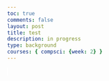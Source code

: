 ```yaml
---
toc: true
comments: false
layout: post
title: test
description: in progress
type: background
courses: { compsci: {week: 2} }
---
```


<style>
    #canvas {
        margin: 0;
        border: 1px solid white;
    }
</style>

<canvas id='canvas'></canvas>

<script>
    
    let canvas = document.getElementById('canvas');
    let c = canvas.getContext('2d');
    canvas.width = 1500;
    canvas.height = 400;
    let gravity = 1.5;

    let playerImage = new Image();
    playerImage.src = '{{site.baseurl}}/images/amazonBOX.png';

    class Player {
        constructor() {
            this.position = {
                x: 100,
                y: 200
            };
            this.velocity = {
                x: 0,
                y: 0
            };
            this.width = 50;
            this.height = 30;
            this.image = playerImage;
        }
        draw() {
            c.drawImage(this.image, this.position.x, this.position.y, this.width, this.height);
        }
        update() {
            this.draw();
            this.position.y += this.velocity.y;
            this.position.x += this.velocity.x;
            if (this.position.y + this.height + this.velocity.y <= canvas.height)
                this.velocity.y += gravity;
            else
                this.velocity.y = 0;
        }
    }

    class Platform {
        constructor(image) {
            this.position = {
                x: 0,
                y: 310
            }
            this.image = image;
            this.width = 1500;
            this.height = 300;
        }
        draw() {
            c.drawImage(this.image, this.position.x, this.position.y, this.width, this.height);
        }
    }

    class Tube {
        constructor(image) {
            this.position = {
                x: 1200,
                y: 190
            }
            this.image = image;
            this.width = 100;
            this.height = 120;
        }
        draw() {
            c.drawImage(this.image, this.position.x, this.position.y, this.width, this.height);
        }
    }

    class BlockObject {
        constructor(image) {
            this.position = {
                x: 200,
                y: 50
            };
            this.image = image;
            this.width = 300;
            this.height = 160;
        }
        draw() {
            c.drawImage(this.image, this.position.x, this.position.y, this.width, this.height);
        }
    }

    class Ninja {
        constructor() {
            this.image = '{{site.baseurl}}/images/midnightStalker.png';
            this.spriteWidth = 30;
            this.spriteHeight = 30;
            this.width = this.spriteWidth;
            this.height = this.spriteHeight;
            this.x = 0;
            this.y = 0;
            this.scale = 3;
            this.minFrame = 0;
            this.maxFrame = 5;
            this.frameX = 0;
            this.frameY = 2;
            this.velocityX = 6;
            this.animationCounter = 0;
            this.animationLimit = 2;
        }
        draw() {
            c.drawImage(
                this.image,
                this.frameX * this.spriteWidth,
                this.frameY * this.spriteHeight,
                this.spriteWidth,
                this.spriteHeight,
                this.x,
                this.y,
                this.width * this.scale,
                this.height * this.scale
            );
        }
        update() {
            if (this.frameX < this.maxFrame) {
                this.frameX++;
            } else {
                this.frameX = 0;
                this.animationCounter++;
                if (this.animationCounter >= this.animationLimit) {
                    this.animationCounter = 0;
                    switch (this.frameY) {
                        case 2:
                            this.frameY = 5;
                            break;
                        case 5:
                            this.frameY = 6;
                            break;
                        case 6:
                            this.frameY = 2;
                            break;
                    }
                }
            }
            this.x += this.velocityX;
            if (this.x > canvas.width) {
                this.x = -this.width * this.scale;
            }
        }
    }

    class Bomb {
        constructor(x, y) {
            this.x = x;
            this.y = y;
            this.radius = 5;
            this.speed = 20;
            this.distanceTravelled = 0;
            this.color = 'black';
        }
        draw() {
            c.beginPath();
            c.arc(this.x, this.y, this.radius, 0, 2 * Math.PI);
            c.fillStyle = this.color;
            c.fill();
            c.closePath();
        }
        update() {
            this.x += this.speed;
            this.distanceTravelled += this.speed;
            if (this.distanceTravelled >= 200) {
                bombs.splice(bombs.indexOf(this), 1);
            } else if (this.distanceTravelled >= 180) {
                this.color = 'orange';
                this.radius = 12.5;
            }
        }
    }

    let ninja = new Ninja();
    let bombs = [];
    function throwBomb() {
        let bomb = new Bomb(ninja.x + ninja.width * ninja.scale, ninja.y + ninja.height * ninja.scale / 2);
        bombs.push(bomb);
    }
    function automaticBombThrow() {
        throwBomb();
        setInterval(throwBomb, 5000);
    }
    automaticBombThrow();

    let image = new Image()
    let imageTube = new Image()
    let imageBlock = new Image()
    image.src = '{{site.baseurl}}/images/other_road.png'
    imageTube.src = '{{site.baseurl}}/images/house.png'
    imageBlock.src = '{{site.baseurl}}/images/Cloud.png';
    let platform = new Platform(image)
    let tube = new Tube(imageTube)
    let blockObject = new BlockObject(imageBlock)
    player = new Player()
    let keys = {
        right: {
            pressed: false
        },
        left: {
            pressed: false
        }
    }

    class GenericObject {
        constructor({ x, y, image }) {
            this.position = {
                x,
                y
            };
            this.image = image;
            this.width = 1500; // Adjust the width to fit your canvas
            this.height = 400; // Adjust the height to fit your canvas
        }

        draw() {
            c.drawImage(this.image, this.position.x, this.position.y, this.width, this.height);
        }
    }

    let imageBackground = new Image();
    imageBackground.src = '{{site.baseurl}}/images/Background-With-Road-6.1.png';

    let background = new GenericObject({
        x: 0,
        y: 0,
        image: imageBackground
    });

    let genericObjects = [background];

    function animate() {
        requestAnimationFrame(animate);
        c.clearRect(0, 0, canvas.width, canvas.height);

        genericObjects.forEach(genericObject => {
            genericObject.draw()
        });

        platform.draw();
        player.update();
        tube.draw();
        blockObject.draw();

        ninja.update();
        if (
            player.position.y + player.height <= blockObject.position.y + 50 && // Add desired value to lower the player
            player.position.y + player.height + player.velocity.y >= blockObject.position.y &&
            player.position.x + player.width >= blockObject.position.x + 50 && // Add desired value to shorten the collision width
            player.position.x <= blockObject.position.x + blockObject.width - 50 // Subtract desired value to shorten the collision width
        )
        {
            player.velocity.y = 0;
            player.position.y = blockObject.position.y - player.height + 50; // Adjust the player's position
        }

        if (keys.right.pressed && player.position.x + player.width <= canvas.width - 50) {
            player.velocity.x = 15;
        } else if (keys.left.pressed && player.position.x >= 50) {
            player.velocity.x = -15;
        } else {
            player.velocity.x = 0;
        }

        if (
                player.position.y + player.height <= platform.position.y &&
                player.position.y + player.height + player.velocity.y >= platform.position.y &&
                player.position.x + player.width >= platform.position.x &&
                player.position.x <= platform.position.x + platform.width
            )
            {
                player.velocity.y = 0;
            }

        if (
                player.position.y + player.height <= tube.position.y &&
                player.position.y + player.height + player.velocity.y >= tube.position.y &&
                player.position.x + player.width >= tube.position.x &&
                player.position.x <= tube.position.x + tube.width
            ) {
                player.velocity.y = 0;
                player.position.y += 0.1
                player.velocity.y = 0.0001
                gravity = 0.2
            }

            if (player.position.y + player.height == tube.position.y + tube.height ||
                    player.position.y + player.height <= tube.position.y ||
                    player.position.x + player.width <= tube.position.x ||
                    player.position.x >= tube.position.x + tube.width) {
                        gravity = 1.5
                    }

        if (
                player.position.x + player.width<= tube.position.x &&
                player.position.x + player.width + player.velocity.x >= tube.position.x &&
                player.position.y + player.height >= tube.position.y &&
                player.position.y <= tube.position.y + tube.height
            )
            {
                player.velocity.x = 0;
            }

        if (
                player.position.x >= tube.position.x + tube.width &&
                player.position.x + player.velocity.x <= tube.position.x + tube.width &&
                player.position.y + player.height >= tube.position.y &&
                player.position.y <= tube.position.y + tube.height
            )
            {
                player.velocity.x = 0;
            }

        if (
                player.position.x >= tube.position.x &&
                player.position.x + player.velocity.x <= tube.position.x &&
                player.position.y + player.height >= tube.position.y &&
                player.position.y <= tube.position.y + tube.height
            )
            {
                player.velocity.x = 0;
            }

        if (
                player.position.x + player.width <= tube.position.x + tube.width &&
                player.position.x + player.width + player.velocity.x >= tube.position.x + tube.width &&
                player.position.y + player.height >= tube.position.y &&
                player.position.y <= tube.position.y + tube.height
            )
            {
                player.velocity.x = 0;
            }

        if(
            player.position.y + player.height <= ninja.position.y &&
            player.position.y + player.height + player.velocity.y >= ninja.position.y &&
            player.position.x + player.width >= ninja.position.x &&
            player.position.x <= ninja.position.x + ninja.width
        )
        {
            player.velocity.y = -20;
        }

        if (
            ninja.position.x >= platform.position.x &&
            ninja.position.x <= platform.position.x
        )
        {
            ninja.velocity.x = 2;
        }

        if (
            ninja.position.x + ninja.width <= tube.position.x &&
            ninja.position.x + ninja.width + ninja.velocity.x >= tube.position.x
        )
        {
            ninja.velocity.x = -2;
        }
    }

    animate();

    addEventListener('keydown', ({ keyCode }) => {
        switch (keyCode) {
            case 65:
                keys.left.pressed = true;
                break;
            case 68:
                keys.right.pressed = true;
                break;
            case 87:
                player.velocity.y -= 20;
                break;
        }
    });

    addEventListener('keyup', ({ keyCode }) => {
        switch (keyCode) {
            case 65:
                keys.left.pressed = false;
                break;
            case 68:
                keys.right.pressed = false;
                break;
            case 87:
                player.velocity.y = -20;
                break;
        }
    })
</script>
